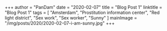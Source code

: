 +++
author = "PanDam"
date = "2020-02-07"
title = "Blog Post 1"
linktitle = "Blog Post 1"
tags = [
    "Amsterdam",
    "Prostitution information center",
    "Red light district",
    "Sex work",
    "Sex worker",
    "Sunny"
]
mainImage = "/img/posts/2020/2020-02-07-i-am-sunny.jpg"
+++
